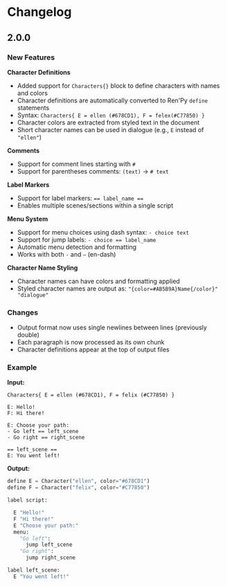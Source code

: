 # Changelog

## 2.0.0

### New Features

**Character Definitions**
- Added support for `Characters{}` block to define characters with names and colors
- Character definitions are automatically converted to Ren'Py `define` statements
- Syntax: `Characters{ E = ellen (#678CD1), F = felex(#C77850) }`
- Character colors are extracted from styled text in the document
- Short character names can be used in dialogue (e.g., `E` instead of `"ellen"`)

**Comments**
- Support for comment lines starting with `#`
- Support for parentheses comments: `(text)` → `# text`

**Label Markers**
- Support for label markers: `== label_name ==`
- Enables multiple scenes/sections within a single script

**Menu System**
- Support for menu choices using dash syntax: `- choice text`
- Support for jump labels: `- choice == label_name`
- Automatic menu detection and formatting
- Works with both `-` and `–` (en-dash)

**Character Name Styling**
- Character names can have colors and formatting applied
- Styled character names are output as: `"{color=#AB5B9A}Name{/color}" "dialogue"`

### Changes

- Output format now uses single newlines between lines (previously double)
- Each paragraph is now processed as its own chunk
- Character definitions appear at the top of output files

### Example

**Input:**
```
Characters{ E = ellen (#678CD1), F = felix (#C77850) }

E: Hello!
F: Hi there!

E: Choose your path:
- Go left == left_scene
- Go right == right_scene

== left_scene ==
E: You went left!
```

**Output:**
```python
define E = Character("ellen", color="#678CD1")
define F = Character("felix", color="#C77850")

label script:

  E "Hello!"
  F "Hi there!"
  E "Choose your path:"
  menu:
    "Go left":
      jump left_scene
    "Go right":
      jump right_scene

label left_scene:
  E "You went left!"
```

